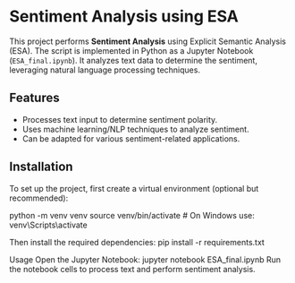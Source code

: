 # Sentiment Analysis using ESA

This project performs **Sentiment Analysis** using Explicit Semantic Analysis (ESA). The script is implemented in Python as a Jupyter Notebook (`ESA_final.ipynb`). It analyzes text data to determine the sentiment, leveraging natural language processing techniques.

## Features
- Processes text input to determine sentiment polarity.
- Uses machine learning/NLP techniques to analyze sentiment.
- Can be adapted for various sentiment-related applications.

## Installation

To set up the project, first create a virtual environment (optional but recommended):

python -m venv venv
source venv/bin/activate  # On Windows use: venv\\Scripts\\activate

Then install the required dependencies:
pip install -r requirements.txt

Usage
Open the Jupyter Notebook:
jupyter notebook ESA_final.ipynb
Run the notebook cells to process text and perform sentiment analysis.
